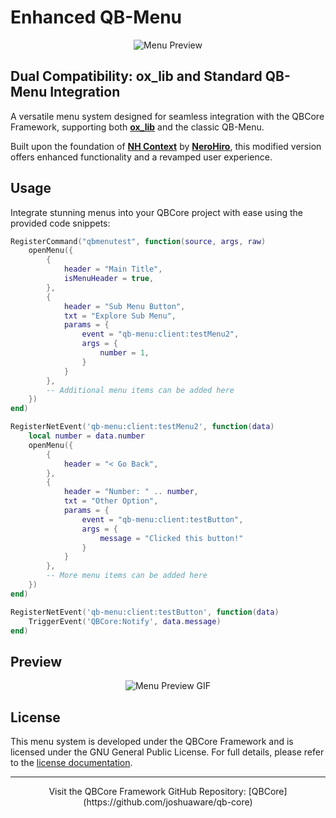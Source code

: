 # Enhanced QB-Menu

<p align="center">
  <img src="menu_preview_image.png" alt="Menu Preview">
</p>

## Dual Compatibility: ox_lib and Standard QB-Menu Integration

A versatile menu system designed for seamless integration with the QBCore Framework, supporting both **[ox_lib](https://github.com/overextended/ox_menu)** and the classic QB-Menu.

Built upon the foundation of **[NH Context](https://forum.cfx.re/t/no-longer-supported-standalone-nerohiro-s-context-menu-dynamic-event-firing-menu/2564083)** by **[NeroHiro](https://github.com/nerohiro)**, this modified version offers enhanced functionality and a revamped user experience.

## Usage

Integrate stunning menus into your QBCore project with ease using the provided code snippets:

```lua
RegisterCommand("qbmenutest", function(source, args, raw)
    openMenu({
        {
            header = "Main Title",
            isMenuHeader = true,
        },
        {
            header = "Sub Menu Button",
            txt = "Explore Sub Menu",
            params = {
                event = "qb-menu:client:testMenu2",
                args = {
                    number = 1,
                }
            }
        },
        -- Additional menu items can be added here
    })
end)
```

```lua
RegisterNetEvent('qb-menu:client:testMenu2', function(data)
    local number = data.number
    openMenu({
        {
            header = "< Go Back",
        },
        {
            header = "Number: " .. number,
            txt = "Other Option",
            params = {
                event = "qb-menu:client:testButton",
                args = {
                    message = "Clicked this button!"
                }
            }
        },
        -- More menu items can be added here
    })
end)
```

```lua
RegisterNetEvent('qb-menu:client:testButton', function(data)
    TriggerEvent('QBCore:Notify', data.message)
end)
```

## Preview

<p align="center">
  <img src="menu_preview.gif" alt="Menu Preview GIF">
</p>

## License

This menu system is developed under the QBCore Framework and is licensed under the GNU General Public License. For full details, please refer to the [license documentation](LICENSE.md).

---

<p align="center">
  Visit the QBCore Framework GitHub Repository: [QBCore](https://github.com/joshuaware/qb-core)
</p>
